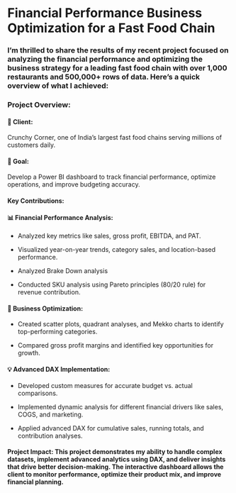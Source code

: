 # Financial Performance Business Optimization for a Fast Food Chain

### I’m thrilled to share the results of my recent project focused on analyzing the financial performance and optimizing the business strategy for a leading fast food chain with over 1,000 restaurants and 500,000+ rows of data. Here’s a quick overview of what I achieved:

### Project Overview:

#### 🏢 Client: 
Crunchy Corner, one of India’s largest fast food chains serving millions of customers daily.

#### 🎯 Goal: 
Develop a Power BI dashboard to track financial performance, optimize operations, and improve budgeting accuracy.

#### Key Contributions:

#### 📊 Financial Performance Analysis:

- Analyzed key metrics like sales, gross profit, EBITDA, and PAT.

- Visualized year-on-year trends, category sales, and location-based performance.

- Analyzed Brake Down analysis 

- Conducted SKU analysis using Pareto principles (80/20 rule) for revenue contribution.

#### 🚀 Business Optimization:

- Created scatter plots, quadrant analyses, and Mekko charts to identify top-performing categories.

- Compared gross profit margins and identified key opportunities for growth.

#### 💡 Advanced DAX Implementation:

- Developed custom measures for accurate budget vs. actual comparisons.

- Implemented dynamic analysis for different financial drivers like sales, COGS, and marketing.

- Applied advanced DAX for cumulative sales, running totals, and contribution analyses.

#### Project Impact: This project demonstrates my ability to handle complex datasets, implement advanced analytics using DAX, and deliver insights that drive better decision-making. The interactive dashboard allows the client to monitor performance, optimize their product mix, and improve financial planning.
